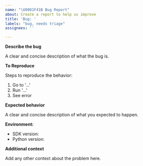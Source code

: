 ```yaml
---
name: "\U0001F41B Bug Report"
about: Create a report to help us improve
title: 'Bug: '
labels: "bug, needs triage"
assignees: ''

---
```


**Describe the bug**

A clear and concise description of what the bug is.

**To Reproduce**

Steps to reproduce the behavior:

1. Go to '...'
2. Run '...'
3. See error

**Expected behavior**

A clear and concise description of what you expected to happen.

**Environment:**

- SDK version:
- Python version:

**Additional context**

Add any other context about the problem here.
